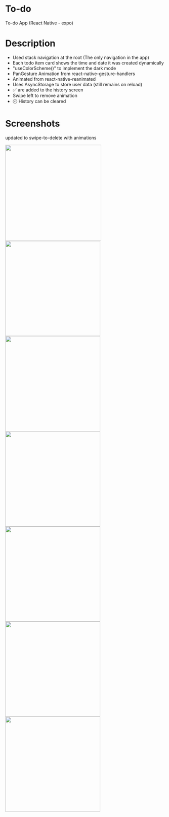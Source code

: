 # To-do
To-do App (React Native - expo)

# Description
- Used stack navigation at the root (The only navigation in the app)
- Each todo item card shows the time and date it was created dynamically
- "useColorScheme()" to implement the dark mode
- PanGesture Animation from react-native-gesture-handlers
- Animated from react-native-reanimated
- Uses AsyncStorage to store user data (still remains on reload)
- ✅ are added to the history screen
- Swipe left to remove animation
- 🕗 History can be cleared

# Screenshots
updated to swipe-to-delete with animations
<br/>

<img src="https://github.com/Holat/to-do/assets/105239299/9a46c179-b6b1-45c7-90c1-f561890d74c5"  width="303px"/>
<img src="https://github.com/Holat/to-do/assets/105239299/cf731123-e95e-41d5-a6eb-11b649e07354"  width="300px"/>
<img src="https://github.com/Holat/to-do/assets/105239299/ad4c56d8-deaa-4cd3-a5cb-1190d34aeb32"  width="300px"/>

<img src="https://github.com/Holat/to-do/assets/105239299/39e9a491-6119-4f9e-bf6b-7d5e0dce2171"  width="300px"/>
<img src="https://github.com/Holat/to-do/assets/105239299/0f209d9c-a963-47b9-93ed-a3ee5301c78c"  width="300px"/>

<img src="https://github.com/Holat/to-do/assets/105239299/f08d84c6-4675-4466-967e-96b9c7d99ed8"  width="300px"/>
<img src="https://github.com/Holat/to-do/assets/105239299/2af8ec19-3a5b-4511-99ed-87a845126279"  width="300px"/>
